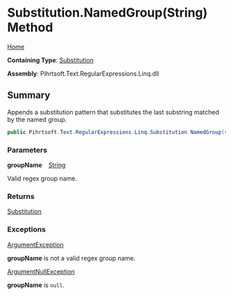 # Substitution\.NamedGroup\(String\) Method

[Home](../../../../../../README.md)

**Containing Type**: [Substitution](../README.md)

**Assembly**: Pihrtsoft\.Text\.RegularExpressions\.Linq\.dll

## Summary

Appends a substitution pattern that substitutes the last substring matched by the named group\.

```csharp
public Pihrtsoft.Text.RegularExpressions.Linq.Substitution NamedGroup(string groupName)
```

### Parameters

**groupName** &ensp; [String](https://docs.microsoft.com/en-us/dotnet/api/system.string)

Valid regex group name\.

### Returns

[Substitution](../README.md)

### Exceptions

[ArgumentException](https://docs.microsoft.com/en-us/dotnet/api/system.argumentexception)

**groupName** is not a valid regex group name\.

[ArgumentNullException](https://docs.microsoft.com/en-us/dotnet/api/system.argumentnullexception)

**groupName** is `null`\.

